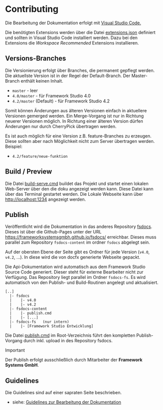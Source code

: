 # Contributing

Die Bearbeitung der Dokumentation erfolgt mit [Visual Studio Code.](https://code.visualstudio.com/)

Die benötigten Extensions werden über die Datei [extensions.json](.vscode/extensions.json) definiert und sollten in Visual Studio Code installiert werden. Dazu bei den Extensions die *Workspace Recommended* Extensions installieren.

## Versions-Branches

Die Versionierung erfolgt über Branches, die permanent gepflegt werden. Die aktuellste Version ist in der Regel der Default-Branch. Der Master-Branch enthält keinen Inhalt.

* `master` - leer
* `4.0/master` - für Framework Studio 4.0
* `4.2/master` (Default) - für Framework Studio 4.2

Somit können Änderungen aus älteren Versionen einfach in aktuellere Versionen gemerged werden. Ein Merge-Vorgang ist nur in Richtung neuerer Versionen möglich. In Richtung einer älteren Version dürfen Änderungen nur durch CherryPick übertragen werden.

Es ist auch möglich für eine Version z.B. feature-Branches zu erzeugen. Diese sollten aber nach Möglichkeit nicht zum Server übertragen werden. Beispiel:

* `4.2/feature/neue-funktion`

## Build / Preview

Die Datei [build-serve.cmd](build-serve.cmd) buildet das Projekt und startet einen lokalen Web-Server über den die doku angezeigt werden kann. Diese Datei kann über das Terminal gestartet werden. Die Lokale Webseite kann über <http://localhost:1234> angezeigt werden.

## Publish

Veröffentlicht wird die Dokumentation in das anderes Repository [fsdocs](https://github.com/FrameworkSystemsGmbH/fsdocs). Dieses ist über die Github-Pages unter der URL <https://frameworksystemsgmbh.github.io/fsdocs/> erreichbar. Dieses muss parallel zum Repository `fsdocs-content` im ordner `fsdocs` abgelegt sein.

Auf der obersten Ebene der Seite gibt es Ordner für jede Version (`v4.0`, `v4.2`, ...). In diese wird die von docfx generierte Webseite gepackt.

Die Api-Dokumentation wird automatisch aus dem Framework Studio Source Code generiert. Dieser steht für externe Bearbeiter nicht zur Verfügung. Das Repository liegt parallel im Ordner `fsdocs-fs`. Es wird automatisch von den Publish- und Build-Routinen angelegt und aktualisiert.

```text
[..]
  |- fsdocs
  |    |- v4.0
  |    |- v4.2
  |- fsdocs-content
  |    |- publish.cmd
  |    |- [...]
  |- fsdocs-fs   (nur intern)
  |    |- [Framework Studio Entwicklung]
```

Die Datei [publish.cmd](publish.cmd) im Root-Verzeichnis führt den kompletten Publish-Vorgang durch inkl. upload in des Repository fsdocs.

> [!IMPORTANT]
> Der Publish erfolgt ausschließlich durch Mitarbeiter der **Framework Systems GmbH**.

## Guidelines

Die Guidelines sind auf einer sapraten Seite beschrieben.

* siehe: [Guidelines zur Bearbeitung der Dokumentation](guidelines/index.md)
